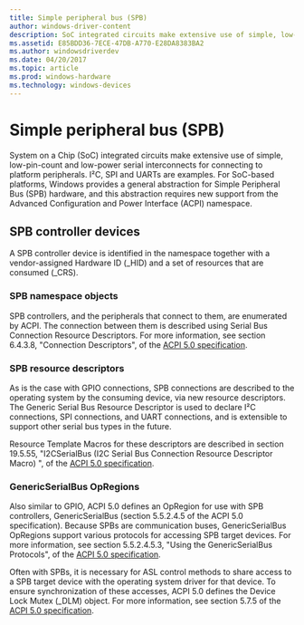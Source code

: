 ```yaml
---
title: Simple peripheral bus (SPB)
author: windows-driver-content
description: SoC integrated circuits make extensive use of simple, low-pin-count, and low-power serial interconnects for connecting to platform peripherals.
ms.assetid: E85BDD36-7ECE-47DB-A770-E28DA8383BA2
ms.author: windowsdriverdev
ms.date: 04/20/2017
ms.topic: article
ms.prod: windows-hardware
ms.technology: windows-devices
---
```


# Simple peripheral bus (SPB)


System on a Chip (SoC) integrated circuits make extensive use of simple, low-pin-count and low-power serial interconnects for connecting to platform peripherals. I²C, SPI and UARTs are examples. For SoC-based platforms, Windows provides a general abstraction for Simple Peripheral Bus (SPB) hardware, and this abstraction requires new support from the Advanced Configuration and Power Interface (ACPI) namespace.

## SPB controller devices


A SPB controller device is identified in the namespace together with a vendor-assigned Hardware ID (\_HID) and a set of resources that are consumed (\_CRS).

### SPB namespace objects

SPB controllers, and the peripherals that connect to them, are enumerated by ACPI. The connection between them is described using Serial Bus Connection Resource Descriptors. For more information, see section 6.4.3.8, "Connection Descriptors", of the [ACPI 5.0 specification](http://www.acpi.info).

### SPB resource descriptors

As is the case with GPIO connections, SPB connections are described to the operating system by the consuming device, via new resource descriptors. The Generic Serial Bus Resource Descriptor is used to declare I²C connections, SPI connections, and UART connections, and is extensible to support other serial bus types in the future.

Resource Template Macros for these descriptors are described in section 19.5.55, "I2CSerialBus (I2C Serial Bus Connection Resource Descriptor Macro) ", of the [ACPI 5.0 specification](http://www.acpi.info).

### GenericSerialBus OpRegions

Also similar to GPIO, ACPI 5.0 defines an OpRegion for use with SPB controllers, GenericSerialBus (section 5.5.2.4.5 of the ACPI 5.0 specification). Because SPBs are communication buses, GenericSerialBus OpRegions support various protocols for accessing SPB target devices. For more information, see section 5.5.2.4.5.3, "Using the GenericSerialBus Protocols", of the [ACPI 5.0 specification](http://www.acpi.info).

Often with SPBs, it is necessary for ASL control methods to share access to a SPB target device with the operating system driver for that device. To ensure synchronization of these accesses, ACPI 5.0 defines the Device Lock Mutex (\_DLM) object. For more information, see section 5.7.5 of the [ACPI 5.0 specification](http://www.acpi.info).

 

 




